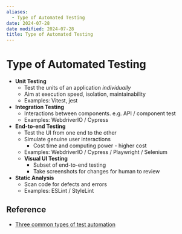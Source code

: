 ```yaml
---
aliases:
  - Type of Automated Testing
date: 2024-07-28
date modified: 2024-07-28
title: Type of Automated Testing
---
```


# Type of Automated Testing

- **Unit Testing**
	- Test the units of an application _individually_
	- Aim at execution speed, isolation, maintainability
	- Examples: Vitest, jest
- **Integration Testing**
	- Interactions between components. e.g. API / component test
	- Examples: WebdriverIO / Cypress
- **End-to-end Testing**
	- Test the UI from one end to the other
	- Simulate genuine user interactions
		- Cost time and computing power - higher cost
	- Examples: WebdriverIO / Cypress / Playwright / Selenium
	- **Visual UI Testing**
		- Subset of end-to-end testing
		- Take screenshots for changes for human to review
- **Static Analysis**
	- Scan code for defects and errors
	- Examples: ESLint / StyleLint

## Reference

- [Three common types of test automation](https://web.dev/ta-types/)
